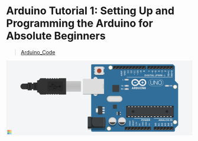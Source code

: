 # Arduino Tutorial 1: Setting Up and Programming the Arduino for Absolute Beginners
> [Arduino_Code](./Tutorial_1.ino)

![Conditional Button ](/img/Tutorial_1.png)